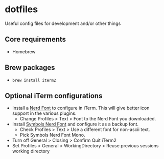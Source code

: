 # dotfiles
Useful config files for development and/or other things

## Core requirements
- Homebrew

## Brew packages
- `brew install iterm2`

## Optional iTerm configurations
- Install a [Nerd Font](https://www.nerdfonts.com/) to configure in iTerm. This will give better icon support in the various plugins.
    - Change Profiles > Text > Font to the Nerd Font you downloaded.
- Install [Symbols Nerd Font](https://www.nerdfonts.com/font-downloads) and configure it as a backup font.
    - Check Profiles > Text > Use a different font for non-ascii text.
    - Pick Symbols Nerd Font Mono.
- Turn off General > Closing > Confirm Quit iTerm2
- Set Profiles > General > WorkingDirectory > Reuse previous sessions working directory
